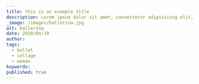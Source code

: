 ```yaml
---
title: this is an example title
description: Lorem ipsum dolor sit amet, consectetur adipisicing elit, sed do eiusmod tempor incididunt ut labore et dolore magna aliqua. Ut enim ad minim veniam, quis nostrud exercitation ullamco laboris nisi ut aliquip ex ea commodo consequat.
_image: /images/ballerina.jpg
alt: ballerina
date: 2018/04/10
author:
tags:
  - ballet
  - collage
  - woman
keywords:
published: true
---
```

